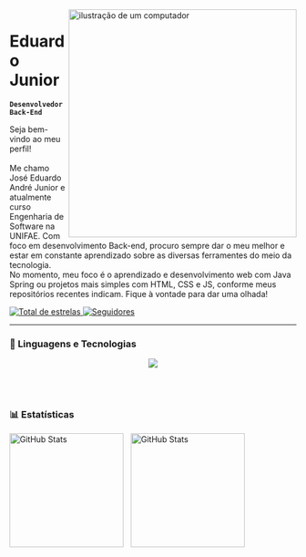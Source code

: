 <img src="https://raw.githubusercontent.com/MicaelliMedeiros/micaellimedeiros/master/image/computer-illustration.png" alt="ilustração de um computador" min-width="400px" max-width="400px" width="400px" align="right">

# Eduardo Junior

**`Desenvolvedor Back-End`**

Seja bem-vindo ao meu perfil!
<br> <br> Me chamo José Eduardo André Junior e atualmente curso Engenharia de Software na UNIFAE. Com foco em desenvolvimento Back-end, procuro sempre dar o meu melhor e estar em constante aprendizado sobre as diversas ferramentes do meio da tecnologia. <br>
No momento, meu foco é o aprendizado e desenvolvimento web com Java Spring ou projetos mais simples com HTML, CSS e JS, conforme meus repositórios recentes indicam. Fique à vontade para dar uma olhada!

<p align="left">
    <a href="https://github.com/Eduardo-Junior?tab=repositories&sort=stargazers">
        <img 
            alt="Total de estrelas" 
            title="Total de estrelas GitHub" 
            src="https://custom-icon-badges.demolab.com/github/stars/Eduardo-Junior?color=55960c&style=for-the-badge&labelColor=488207&logo=star&label=estrelas"
        />
    </a>
    <a href="https://github.com/Eduardo-Junior?tab=followers">
        <img 
            alt="Seguidores" 
            title="Me siga no GitHub" 
            src="https://custom-icon-badges.demolab.com/github/followers/Eduardo-Junior?color=236ad3&labelColor=1155ba&style=for-the-badge&logo=github&label=Seguidores&logoColor=white"
        />
    </a>
</p>

---

### 🤖 Linguagens e Tecnologias

<p align="center">
  <a href="https://skillicons.dev">
    <img src="https://skillicons.dev/icons?i=git,github,html,css,javascript,java,mysql,php,python,idea,windows,ubuntu&perline=6" />
  </a>
</p>

<br/>
<br/>

### 📊 Estatísticas

<p>
  <img 
    align="left" 
    alt="GitHub Stats" 
    height="200" 
    style="padding-right: 10px;" 
    src="https://github-readme-stats.vercel.app/api?username=Eduardo-Junior&show_icons=true&hide_rank=true&theme=tokyonight&include_all_commits=true&locale=pt-br" 
  />

<img 
      align="left" 
      alt="GitHub Stats" 
      height="200" 
      style="padding-right: 10px;" 
      src="https://github-readme-stats.vercel.app/api/top-langs/?username=Eduardo-Junior&theme=tokyonight&layout=compact&custom_title=Tecnologias&langs_count=9" 
  />

</p>
